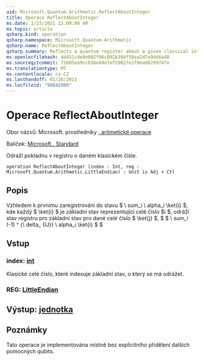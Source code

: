 ```yaml
---
uid: Microsoft.Quantum.Arithmetic.ReflectAboutInteger
title: Operace ReflectAboutInteger
ms.date: 1/23/2021 12:00:00 AM
ms.topic: article
qsharp.kind: operation
qsharp.namespace: Microsoft.Quantum.Arithmetic
qsharp.name: ReflectAboutInteger
qsharp.summary: Reflects a quantum register about a given classical integer.
ms.openlocfilehash: 4d451c4e8e002f86c892b394f58ea2d7e9dd6a48
ms.sourcegitcommit: 71605ea9cc630e84e7ef29027e1f0ea06299747e
ms.translationtype: MT
ms.contentlocale: cs-CZ
ms.lasthandoff: 01/26/2021
ms.locfileid: "98842980"
---
```

# <a name="reflectaboutinteger-operation"></a>Operace ReflectAboutInteger

Obor názvů: Microsoft. prostředníky [. aritmetické operace](xref:Microsoft.Quantum.Arithmetic)

Balíček: [Microsoft.. Standard](https://nuget.org/packages/Microsoft.Quantum.Standard)


Odráží pokladnu v registru o daném klasickém čísle.

```qsharp
operation ReflectAboutInteger (index : Int, reg : Microsoft.Quantum.Arithmetic.LittleEndian) : Unit is Adj + Ctl
```


## <a name="description"></a>Popis

Vzhledem k prvnímu zaregistrování do stavu $ \ sum_i \ alpha_i \ket{i} $, kde každý $ \ket{i} $ je základní stav reprezentující celé číslo $i $, odráží stav registru pro základní stav pro dané celé číslo $ \ket{j} $, $ $ \ sum_i (-1) ^ {\ delta_ {IJ}} \ alpha_i \ket{i} $ $

## <a name="input"></a>Vstup

### <a name="index--int"></a>index: [int](xref:microsoft.quantum.lang-ref.int)

Klasické celé číslo, které indexuje základní stav, o který se má odrážet.


### <a name="reg--littleendian"></a>REG: [LittleEndian](xref:Microsoft.Quantum.Arithmetic.LittleEndian)





## <a name="output--unit"></a>Výstup: [jednotka](xref:microsoft.quantum.lang-ref.unit)



## <a name="remarks"></a>Poznámky

Tato operace je implementována místně bez explicitního přidělení dalších pomocných qubits.